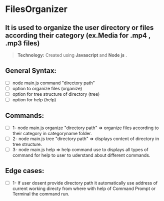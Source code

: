 # FilesOrganizer

## It is used to organize the user directory or files according their category (ex.Media for .mp4 , .mp3 files)

> **Technology:** Created using **Javascript** and **Node js** .

## General Syntax:
- [ ] node main.js  command "directory path"
- [ ] option to organize files (organize)
- [ ] option for tree structure of directory (tree)
- [ ] option for help (help) 

## Commands:
- [ ] 1- node main.js  organize "directory path" => organize files according to their category in categoryname folder.
- [ ] 2- node main.js  tree "directory path" => displays content of directory in tree structure.
- [ ] 3- node main.js  help => help command use to displays all types of command for help to user to uderstand about different commands.

## Edge cases:
- [ ] 1- If user dosent provide directory path it automatically use address of current working directy from where with help of Command Prompt or Terminal the command run.


